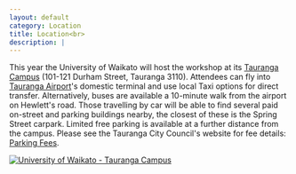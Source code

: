 ```yaml
---
layout: default
category: Location
title: Location<br>
description: |
---
```


This year the University of Waikato will host the workshop at its [Tauranga Campus](https://www.waikato.ac.nz/about/campus/tauranga/) (101-121 Durham Street, Tauranga 3110). Attendees can fly into [Tauranga Airport](https://airport.tauranga.govt.nz/)'s domestic terminal and use local Taxi options for direct transfer. Alternatively, buses are available a 10-minute walk from the airport on Hewlett's road. Those travelling by car will be able to find several paid on-street and parking buildings nearby, the closest of these is the Spring Street carpark. Limited free parking is available at a further distance from the campus. Please see the Tauranga City Council's website for fee details: [Parking Fees](https://www.tauranga.govt.nz/council/forms-fees-and-payments/fees-and-charges/parking-fees). 

[![University of Waikato - Tauranga Campus](https://www.google.com/images/branding/lockups/2x/lockup_maps_color_131x24dp.png)](https://maps.app.goo.gl/gFb4Wkj7HKkeEp747)
